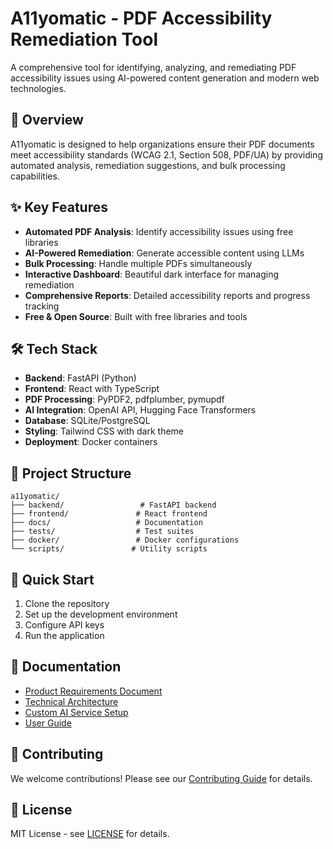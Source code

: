 # A11yomatic - PDF Accessibility Remediation Tool

A comprehensive tool for identifying, analyzing, and remediating PDF accessibility issues using AI-powered content generation and modern web technologies.

## 🎯 Overview

A11yomatic is designed to help organizations ensure their PDF documents meet accessibility standards (WCAG 2.1, Section 508, PDF/UA) by providing automated analysis, remediation suggestions, and bulk processing capabilities.

## ✨ Key Features

- **Automated PDF Analysis**: Identify accessibility issues using free libraries
- **AI-Powered Remediation**: Generate accessible content using LLMs
- **Bulk Processing**: Handle multiple PDFs simultaneously
- **Interactive Dashboard**: Beautiful dark interface for managing remediation
- **Comprehensive Reports**: Detailed accessibility reports and progress tracking
- **Free & Open Source**: Built with free libraries and tools

## 🛠️ Tech Stack

- **Backend**: FastAPI (Python)
- **Frontend**: React with TypeScript
- **PDF Processing**: PyPDF2, pdfplumber, pymupdf
- **AI Integration**: OpenAI API, Hugging Face Transformers
- **Database**: SQLite/PostgreSQL
- **Styling**: Tailwind CSS with dark theme
- **Deployment**: Docker containers

## 📁 Project Structure

```
a11yomatic/
├── backend/                 # FastAPI backend
├── frontend/               # React frontend
├── docs/                   # Documentation
├── tests/                  # Test suites
├── docker/                 # Docker configurations
└── scripts/               # Utility scripts
```

## 🚀 Quick Start

1. Clone the repository
2. Set up the development environment
3. Configure API keys
4. Run the application

## 📖 Documentation

- [Product Requirements Document](docs/PRD.md)
- [Technical Architecture](docs/architecture.md)
- [Custom AI Service Setup](docs/custom-ai-setup.md)
- [User Guide](docs/user-guide.md)

## 🤝 Contributing

We welcome contributions! Please see our [Contributing Guide](CONTRIBUTING.md) for details.

## 📄 License

MIT License - see [LICENSE](LICENSE) for details.
